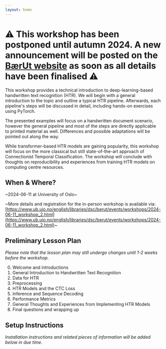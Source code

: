 ```yaml
---
layout: home
---
```


# :warning: This workshop has been postponed until autumn 2024. A new announcement will be posted on the [BærUt website](https://www.ub.uio.no/english/libraries/dsc/berut/) as soon as all details have been finalised :warning:


This workshop provides a technical introduction to deep-learning-based handwritten text recognition (HTR). We will begin with a general introduction to the topic and outline a typical HTR pipeline. Afterwards, each pipeline's steps will be discussed in detail, including hands-on exercises using PyTorch.

The presented examples will focus on a handwritten document scenario, however the general pipeline and most of the steps are directly applicable to printed material as well. Differences and possible adaptations will be pointed out along the way.

While transformer-based HTR models are gaining popularity, this workshop will focus on the more classical but still state-of-the-art approach of Connectionist Temporal Classification. The workshop will conclude with thoughts on reproducibility and experiences from training HTR models on computing centre resources.
## When & Where? 

~2024-06-11 at University of Oslo~

~More details and registration for the in-person workshop is available via: [https://www.ub.uio.no/english/libraries/dsc/berut/events/workshops/2024-06-11_workshop_2.html](https://www.ub.uio.no/english/libraries/dsc/berut/events/workshops/2024-06-11_workshop_2.html)~


## Preliminary Lesson Plan
_Please note that the lesson plan may still undergo changes until 1-2 weeks before the workshop._

0. Welcome and introductions
1. General Introduction to Handwritten Text Recognition
2. Data for HTR
3. Preprocessing
4. HTR Models and the CTC Loss
5. Inference and Sequence Decoding
6. Performance Metrics
7. General Thoughts and Experiences from Implementing HTR Models
8. Final questions and wrapping up


## Setup Instructions
_Installation instructions and related pieces of information will be added below in due time._
